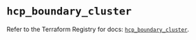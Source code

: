 # `hcp_boundary_cluster`

Refer to the Terraform Registry for docs: [`hcp_boundary_cluster`](https://registry.terraform.io/providers/hashicorp/hcp/0.82.0/docs/resources/boundary_cluster).
